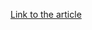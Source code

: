 [Link to the article](https://cybersecuritynews.com/new-ai-powered-wi-fi-biometrics-whofi-tracks-humans/)
